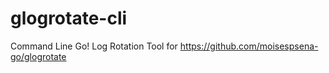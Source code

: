 # glogrotate-cli
Command Line Go! Log Rotation Tool for https://github.com/moisespsena-go/glogrotate
